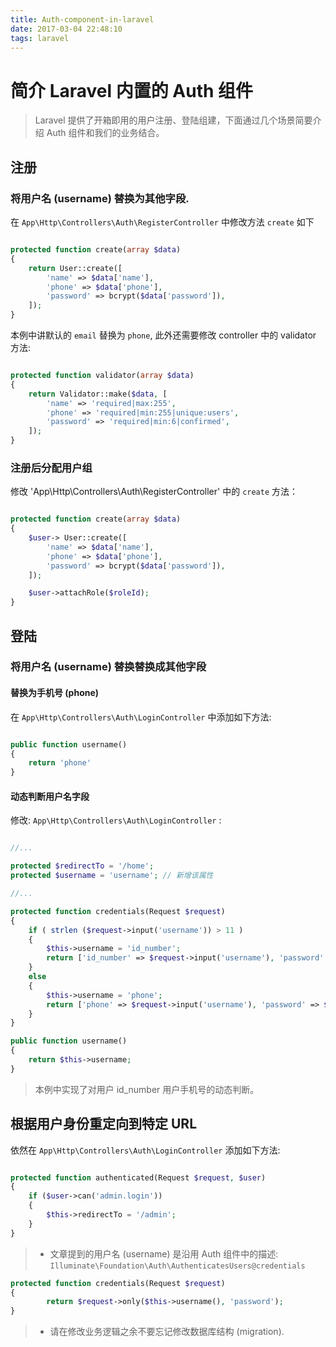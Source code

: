 ```yaml
---
title: Auth-component-in-laravel
date: 2017-03-04 22:48:10
tags: laravel
---
```

# 简介 Laravel 内置的 Auth 组件  
> Laravel 提供了开箱即用的用户注册、登陆组建，下面通过几个场景简要介绍 Auth 组件和我们的业务结合。 

## 注册

### 将用户名 (username) 替换为其他字段.

在 `App\Http\Controllers\Auth\RegisterController` 中修改方法 `create` 如下

```php

protected function create(array $data)
{
    return User::create([
        'name' => $data['name'],
        'phone' => $data['phone'],
        'password' => bcrypt($data['password']),
    ]);
}

```

本例中讲默认的 `email` 替换为 `phone`, 此外还需要修改 controller 中的 validator 方法:

```php

protected function validator(array $data)
{
    return Validator::make($data, [
        'name' => 'required|max:255',
        'phone' => 'required|min:255|unique:users',
        'password' => 'required|min:6|confirmed',
    ]);
}

```

### 注册后分配用户组

修改 'App\Http\Controllers\Auth\RegisterController' 中的 `create` 方法：

```php

protected function create(array $data)
{
    $user-> User::create([
        'name' => $data['name'],
        'phone' => $data['phone'],
        'password' => bcrypt($data['password']),
    ]);

    $user->attachRole($roleId);
}

```


## 登陆

### 将用户名 (username) 替换替换成其他字段  
#### 替换为手机号 (phone)  

在 `App\Http\Controllers\Auth\LoginController` 中添加如下方法:  
```php

public function username()
{
    return 'phone'
}

```

#### 动态判断用户名字段

修改: `App\Http\Controllers\Auth\LoginController` :  
```php 

//...

protected $redirectTo = '/home';
protected $username = 'username'; // 新增该属性

//...

protected function credentials(Request $request)
{
    if ( strlen ($request->input('username')) > 11 )
    {
        $this->username = 'id_number';
        return ['id_number' => $request->input('username'), 'password' => $request->input('password')];
    }
    else
    {
        $this->username = 'phone';
        return ['phone' => $request->input('username'), 'password' => $request->input('password')];
    }
}

public function username()
{
    return $this->username;
}

```
> 本例中实现了对用户 id_number 用户手机号的动态判断。

## 根据用户身份重定向到特定 URL

依然在 `App\Http\Controllers\Auth\LoginController` 添加如下方法:

```php

protected function authenticated(Request $request, $user)
{
    if ($user->can('admin.login'))
    {
        $this->redirectTo = '/admin';
    }
}

```

> * 文章提到的用户名 (username) 是沿用 Auth 组件中的描述: `Illuminate\Foundation\Auth\AuthenticatesUsers@credentials`

```php
protected function credentials(Request $request)
{
        return $request->only($this->username(), 'password');
}
```

> * 请在修改业务逻辑之余不要忘记修改数据库结构 (migration).

